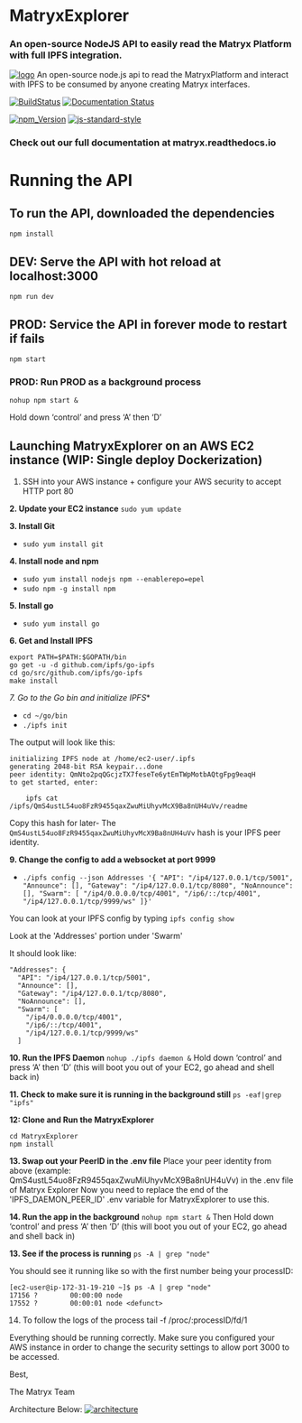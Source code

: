 
# MatryxExplorer
### An open-source NodeJS API to easily read the Matryx Platform with full IPFS integration.

[![logo](https://github.com/matryx/matryx-alpha-source/blob/master/assets/Matryx-Logo-Black-1600px.png)](http://matryx.ai)
An open-source node.js api to read the MatryxPlatform and interact with IPFS to be consumed by anyone creating Matryx interfaces.


[![BuildStatus](https://travis-ci.org/matryx/MatryxExplorer.svg?branch=master)](https://travis-ci.org/matryx/MatryxExplorer)
[![Documentation Status](https://readthedocs.org/projects/matryxexplorer/badge/?version=latest)](http://matryxexplorer.readthedocs.io/en/latest/?badge=latest)

[![npm_Version](https://img.shields.io/badge/npm-5.7.1-brightgreen.svg)](http://npmjs.com)
[![js-standard-style](https://img.shields.io/badge/code%20style-standard-brightgreen.svg)](http://standardjs.com)
### Check out our full documentation at matryx.readthedocs.io


# Running the API

## To run the API, downloaded the dependencies

```
npm install
```
## DEV: Serve the API with hot reload at localhost:3000

```
npm run dev
```

## PROD: Service the API in forever mode to restart if fails

```
npm start
```

### PROD: Run PROD as a background process

```
nohup npm start &
```

Hold down ‘control’ and press ‘A’ then ‘D’



## Launching MatryxExplorer on an AWS EC2 instance (WIP: Single deploy Dockerization)
1. SSH into your AWS instance + configure your AWS security to accept HTTP port 80

**2. Update your EC2 instance**
 ```sudo yum update```

**3. Install Git**  
* ```sudo yum install git```

**4. Install node and npm**
* ```sudo yum install nodejs npm --enablerepo=epel```
* ```sudo npm -g install npm```

**5. Install go**
* ```sudo yum install go```

**6. Get and Install IPFS**
```export PATH=$PATH:/usr/local/go/bin
export PATH=$PATH:$GOPATH/bin
go get -u -d github.com/ipfs/go-ipfs
cd go/src/github.com/ipfs/go-ipfs
make install
```
*7. Go to the Go bin and initialize IPFS**
* ```cd ~/go/bin```
*  ```./ipfs init```

The output will look like this:
```[ec2-user@ip-172-31-19-210 bin]$ ./ipfs init
initializing IPFS node at /home/ec2-user/.ipfs
generating 2048-bit RSA keypair...done
peer identity: QmNto2pqQGcjzTX7feseTe6ytEmTWpMotbAQtgFpg9eaqH
to get started, enter:

	ipfs cat /ipfs/QmS4ustL54uo8FzR9455qaxZwuMiUhyvMcX9Ba8nUH4uVv/readme
```
Copy this hash for later-
The `QmS4ustL54uo8FzR9455qaxZwuMiUhyvMcX9Ba8nUH4uVv` hash is your IPFS peer identity.

**9. Change the config to add a websocket at port 9999**
* ```./ipfs config --json Addresses '{ "API": "/ip4/127.0.0.1/tcp/5001", "Announce": [], "Gateway": "/ip4/127.0.0.1/tcp/8080", "NoAnnounce": [], "Swarm": [ "/ip4/0.0.0.0/tcp/4001", "/ip6/::/tcp/4001", "/ip4/127.0.0.1/tcp/9999/ws" ]}'```

You can look at your IPFS config by typing
```ipfs config show```

Look at the 'Addresses' portion under 'Swarm'

It should look like:
```
"Addresses": {
  "API": "/ip4/127.0.0.1/tcp/5001",
  "Announce": [],
  "Gateway": "/ip4/127.0.0.1/tcp/8080",
  "NoAnnounce": [],
  "Swarm": [
    "/ip4/0.0.0.0/tcp/4001",
    "/ip6/::/tcp/4001",
    "/ip4/127.0.0.1/tcp/9999/ws"
  ]
  ```


**10. Run the IPFS Daemon**
 ```nohup ./ipfs daemon &```
Hold down ‘control’ and press ‘A’ then ‘D’
(this will boot you out of your EC2, go ahead and shell back in)

**11. Check to make sure it is running in the background still**
```ps -eaf|grep "ipfs"```

**12: Clone and Run the MatryxExplorer**
```git clone https://github.com/matryx/MatryxExplorer
cd MatryxExplorer
npm install
```
**13. Swap out your PeerID in the .env file**
Place your peer identity from above (example: QmS4ustL54uo8FzR9455qaxZwuMiUhyvMcX9Ba8nUH4uVv) in the .env file of Matryx Explorer
Now you need to replace the end of the 'IPFS_DAEMON_PEER_ID' .env variable for MatryxExplorer to use this.

**14. Run the app in the background**
```nohup npm start &```
Then Hold down ‘control’ and press ‘A’ then ‘D’
(this will boot you out of your EC2, go ahead and shell back in)

**13. See if the process is running**
```ps -A | grep "node"```

You should see it running like so with the first number being your processID:
```
[ec2-user@ip-172-31-19-210 ~]$ ps -A | grep "node"
17156 ?        00:00:00 node
17552 ?        00:00:01 node <defunct>
```
14. To follow the logs of the process
tail -f /proc/:processID/fd/1

Everything should be running correctly. Make sure you configured your AWS instance in order to change the security settings to allow port 3000 to be accessed.

Best,

The Matryx Team


Architecture Below:
[![architecture](https://github.com/matryx/MatryxExplorer/blob/master/assets/MatryxArchitecture2018.png)](https://github.com/matryx/MatryxExplorer/blob/master/assets/MatryxArchitecture2018.png)
